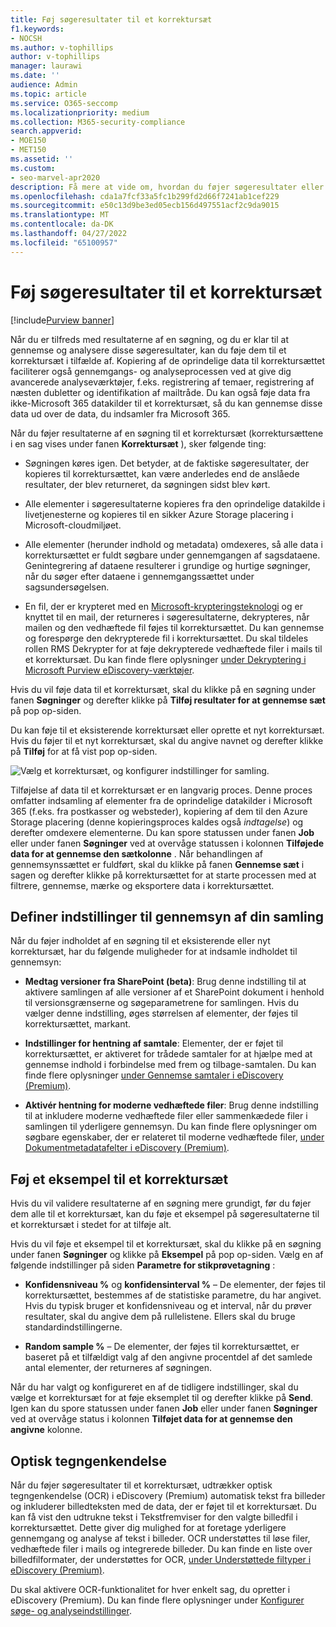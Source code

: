 ```yaml
---
title: Føj søgeresultater til et korrektursæt
f1.keywords:
- NOCSH
ms.author: v-tophillips
author: v-tophillips
manager: laurawi
ms.date: ''
audience: Admin
ms.topic: article
ms.service: O365-seccomp
ms.localizationpriority: medium
ms.collection: M365-security-compliance
search.appverid:
- MOE150
- MET150
ms.assetid: ''
ms.custom:
- seo-marvel-apr2020
description: Få mere at vide om, hvordan du føjer søgeresultater eller eksempler af disse søgeresultater til et eDiscovery-sæt (Premium) til sagsgennemgang.
ms.openlocfilehash: cda1a7fcf33a5fc1b299fd2d66f7241ab1cef229
ms.sourcegitcommit: e50c13d9be3ed05ecb156d497551acf2c9da9015
ms.translationtype: MT
ms.contentlocale: da-DK
ms.lasthandoff: 04/27/2022
ms.locfileid: "65100957"
---
```

# <a name="add-search-results-to-a-review-set"></a>Føj søgeresultater til et korrektursæt

[!include[Purview banner](../includes/purview-rebrand-banner.md)]

Når du er tilfreds med resultaterne af en søgning, og du er klar til at gennemse og analysere disse søgeresultater, kan du føje dem til et korrektursæt i tilfælde af. Kopiering af de oprindelige data til korrektursættet faciliterer også gennemgangs- og analyseprocessen ved at give dig avancerede analyseværktøjer, f.eks. registrering af temaer, registrering af næsten dubletter og identifikation af mailtråde. Du kan også føje data fra ikke-Microsoft 365 datakilder til et korrektursæt, så du kan gennemse disse data ud over de data, du indsamler fra Microsoft 365.

Når du føjer resultaterne af en søgning til et korrektursæt (korrektursættene i en sag vises under fanen **Korrektursæt** ), sker følgende ting:

- Søgningen køres igen. Det betyder, at de faktiske søgeresultater, der kopieres til korrektursættet, kan være anderledes end de anslåede resultater, der blev returneret, da søgningen sidst blev kørt.

- Alle elementer i søgeresultaterne kopieres fra den oprindelige datakilde i livetjenesterne og kopieres til en sikker Azure Storage placering i Microsoft-cloudmiljøet.

- Alle elementer (herunder indhold og metadata) omdexeres, så alle data i korrektursættet er fuldt søgbare under gennemgangen af sagsdataene. Genintegrering af dataene resulterer i grundige og hurtige søgninger, når du søger efter dataene i gennemgangssættet under sagsundersøgelsen.

- En fil, der er krypteret med en [Microsoft-krypteringsteknologi](encryption.md) og er knyttet til en mail, der returneres i søgeresultaterne, dekrypteres, når mailen og den vedhæftede fil føjes til korrektursættet. Du kan gennemse og forespørge den dekrypterede fil i korrektursættet. Du skal tildeles rollen RMS Dekrypter for at føje dekrypterede vedhæftede filer i mails til et korrektursæt. Du kan finde flere oplysninger [under Dekryptering i Microsoft Purview eDiscovery-værktøjer](ediscovery-decryption.md).

Hvis du vil føje data til et korrektursæt, skal du klikke på en søgning under fanen **Søgninger** og derefter klikke på **Tilføj resultater for at gennemse sæt** på pop op-siden.

Du kan føje til et eksisterende korrektursæt eller oprette et nyt korrektursæt.  Hvis du føjer til et nyt korrektursæt, skal du angive navnet og derefter klikke på **Tilføj** for at få vist pop op-siden.

![Vælg et korrektursæt, og konfigurer indstillinger for samling.](../media/AeD_AddToReviewSet.png)

Tilføjelse af data til et korrektursæt er en langvarig proces. Denne proces omfatter indsamling af elementer fra de oprindelige datakilder i Microsoft 365 (f.eks. fra postkasser og websteder), kopiering af dem til den Azure Storage placering (denne kopieringsproces kaldes også *indtagelse*) og derefter omdexere elementerne. Du kan spore statussen under fanen **Job** eller under fanen **Søgninger** ved at overvåge statussen i kolonnen **Tilføjede data for at gennemse den sætkolonne** . Når behandlingen af gennemsynssættet er fuldført, skal du klikke på fanen **Gennemse sæt** i sagen og derefter klikke på korrektursættet for at starte processen med at filtrere, gennemse, mærke og eksportere data i korrektursættet.

## <a name="define-options-to-scope-your-collection-for-review"></a>Definer indstillinger til gennemsyn af din samling

Når du føjer indholdet af en søgning til et eksisterende eller nyt korrektursæt, har du følgende muligheder for at indsamle indholdet til gennemsyn:

- **Medtag versioner fra SharePoint (beta)**: Brug denne indstilling til at aktivere samlingen af alle versioner af et SharePoint dokument i henhold til versionsgrænserne og søgeparametrene for samlingen. Hvis du vælger denne indstilling, øges størrelsen af elementer, der føjes til korrektursættet, markant.

- **Indstillinger for hentning af samtale**: Elementer, der er føjet til korrektursættet, er aktiveret for trådede samtaler for at hjælpe med at gennemse indhold i forbindelse med frem og tilbage-samtalen. Du kan finde flere oplysninger [under Gennemse samtaler i eDiscovery (Premium)](conversation-review-sets.md).

- **Aktivér hentning for moderne vedhæftede filer**: Brug denne indstilling til at inkludere moderne vedhæftede filer eller sammenkædede filer i samlingen til yderligere gennemsyn. Du kan finde flere oplysninger om søgbare egenskaber, der er relateret til moderne vedhæftede filer, [under Dokumentmetadatafelter i eDiscovery (Premium)](document-metadata-fields-in-Advanced-eDiscovery.md).

## <a name="add-a-sample-to-a-review-set"></a>Føj et eksempel til et korrektursæt

Hvis du vil validere resultaterne af en søgning mere grundigt, før du føjer dem alle til et korrektursæt, kan du føje et eksempel på søgeresultaterne til et korrektursæt i stedet for at tilføje alt.

Hvis du vil føje et eksempel til et korrektursæt, skal du klikke på en søgning under fanen **Søgninger** og klikke på **Eksempel** på pop op-siden. Vælg en af følgende indstillinger på siden **Parametre for stikprøvetagning** :

- **Konfidensniveau %** og **konfidensinterval %** – De elementer, der føjes til korrektursættet, bestemmes af de statistiske parametre, du har angivet. Hvis du typisk bruger et konfidensniveau og et interval, når du prøver resultater, skal du angive dem på rullelistene. Ellers skal du bruge standardindstillingerne.

- **Random sample %** – De elementer, der føjes til korrektursættet, er baseret på et tilfældigt valg af den angivne procentdel af det samlede antal elementer, der returneres af søgningen.

Når du har valgt og konfigureret en af de tidligere indstillinger, skal du vælge et korrektursæt for at føje eksemplet til og derefter klikke på **Send**. Igen kan du spore statussen under fanen **Job** eller under fanen **Søgninger** ved at overvåge status i kolonnen **Tilføjet data for at gennemse den angivne** kolonne.

## <a name="optical-character-recognition"></a>Optisk tegngenkendelse

Når du føjer søgeresultater til et korrektursæt, udtrækker optisk tegngenkendelse (OCR) i eDiscovery (Premium) automatisk tekst fra billeder og inkluderer billedteksten med de data, der er føjet til et korrektursæt. Du kan få vist den udtrukne tekst i Tekstfremviser for den valgte billedfil i korrektursættet. Dette giver dig mulighed for at foretage yderligere gennemgang og analyse af tekst i billeder. OCR understøttes til løse filer, vedhæftede filer i mails og integrerede billeder. Du kan finde en liste over billedfilformater, der understøttes for OCR, [under Understøttede filtyper i eDiscovery (Premium)](supported-filetypes-ediscovery20.md#image).

Du skal aktivere OCR-funktionalitet for hver enkelt sag, du opretter i eDiscovery (Premium). Du kan finde flere oplysninger under [Konfigurer søge- og analyseindstillinger](configure-search-and-analytics-settings-in-advanced-ediscovery.md#optical-character-recognition-ocr).
